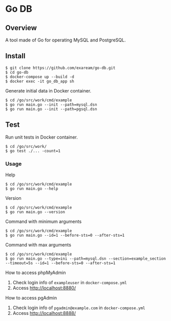 # Go DB

## Overview
A tool made of Go for operating MySQL and PostgreSQL.

## Install
```shell
$ git clone https://github.com/exaream/go-db.git
$ cd go-db
$ docker-compose up --build -d
$ docker exec -it go_db_app sh
```
Generate initial data in Docker container.
```shell
$ cd /go/src/work/cmd/example
$ go run main.go --init --path=mysql.dsn
$ go run main.go --init --path=pgsql.dsn
```

## Test
Run unit tests in Docker container.
```shell
$ cd /go/src/work/
$ go test ./... -count=1
```

### Usage
Help
```shell
$ cd /go/src/work/cmd/example
$ go run main.go --help
```

Version
```shell
$ cd /go/src/work/cmd/example
$ go run main.go --version
```

Command with minimum arguments
```shell
$ cd /go/src/work/cmd/example
$ go run main.go --id=1 --before-sts=0 --after-sts=1
```

Command with max arguments
```shell
$ cd /go/src/work/cmd/example
$ go run main.go --type=ini --path=mysql.dsn --section=example_section --timeout=5s --id=1 --before-sts=0 --after-sts=1
```

How to access phpMyAdmin
1. Check login info of `exampleuser` in `docker-compose.yml`
2. Access [http://localhost:8880/](http://localhost:8880/)

How to access pgAdmin
1. Check login info of `pgadmin@example.com` in `docker-compose.yml`
2. Access [http://localhost:8888/](http://localhost:8888/)
